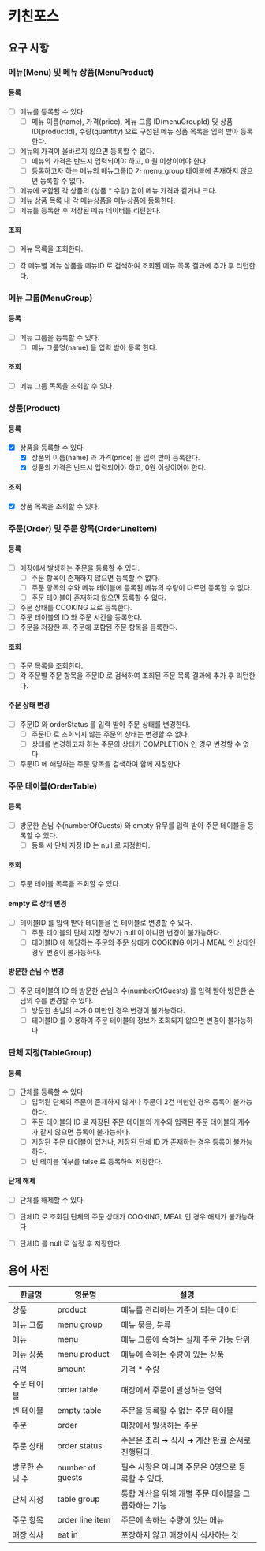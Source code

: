 # 키친포스

## 요구 사항
### 메뉴(Menu) 및 메뉴 상품(MenuProduct)
#### 등록
* [ ] 메뉴를 등록할 수 있다.
  * [ ] 메뉴 이름(name), 가격(price), 메뉴 그룹 ID(menuGroupId) 및 상품ID(productId), 수량(quantity) 으로 구성된 메뉴 상품 목록을 입력 받아 등록한다.
* [ ] 메뉴의 가격이 올바르지 않으면 등록할 수 없다.
  * [ ] 메뉴의 가격은 반드시 입력되어야 하고, 0 원 이상이어야 한다.
  * [ ] 등록하고자 하는 메뉴의 메뉴그룹ID 가 menu_group 테이블에 존재하지 않으면 등록할 수 없다.
* [ ] 메뉴에 포함된 각 상품의 (상품 * 수량) 합이 메뉴 가격과 같거나 크다.
* [ ] 메뉴 상품 목록 내 각 메뉴상품을 메뉴상품에 등록한다.
* [ ] 메뉴를 등록한 후 저장된 메뉴 데이터를 리턴한다.

#### 조회
* [ ] 메뉴 목록을 조회한다.
* [ ] 각 메뉴별 메뉴 상품을 메뉴ID 로 검색하여 조회된 메뉴 목록 결과에 추가 후 리턴한다.


### 메뉴 그룹(MenuGroup)
#### 등록
* [ ] 메뉴 그룹을 등록할 수 있다.
  * [ ] 메뉴 그룹명(name) 을 입력 받아 등록 한다.

#### 조회
* [ ] 메뉴 그룹 목록을 조회할 수 있다.

### 상품(Product)
#### 등록
* [x] 상품을 등록할 수 있다.
  * [x] 상품의 이름(name) 과 가격(price) 을 입력 받아 등록한다.
  * [x] 상품의 가격은 반드시 입력되어야 하고, 0원 이상이어야 한다.

#### 조회
* [x] 상품 목록을 조회할 수 있다.


### 주문(Order) 및 주문 항목(OrderLineItem)
#### 등록
* [ ] 매장에서 발생하는 주문을 등록할 수 있다.
  * [ ] 주문 항목이 존재하지 않으면 등록할 수 없다.
  * [ ] 주문 항목의 수와 메뉴 테이블에 등록된 메뉴의 수량이 다르면 등록할 수 없다.
  * [ ] 주문 테이블이 존재하지 않으면 등록할 수 없다.
* [ ] 주문 상태를 COOKING 으로 등록한다.
* [ ] 주문 테이블의 ID 와 주문 시간을 등록한다.
* [ ] 주문을 저장한 후, 주문에 포함된 주문 항목을 등록한다. 

#### 조회
* [ ] 주문 목록을 조회한다.
* [ ] 각 주문별 주문 항목을 주문ID 로 검색하여 조회된 주문 목록 결과에 추가 후 리턴한다.

#### 주문 상태 변경
* [ ] 주문ID 와 orderStatus 를 입력 받아 주문 상태를 변경한다.
  * [ ] 주문ID 로 조회되지 않는 주문의 상태는 변경할 수 없다.
  * [ ] 상태를 변경하고자 하는 주문의 상태가 COMPLETION 인 경우 변경할 수 없다.
* [ ] 주문ID 에 해당하는 주문 항목을 검색하여 함께 저장한다.

### 주문 테이블(OrderTable)
#### 등록
* [ ] 방문한 손님 수(numberOfGuests) 와 empty 유무를 입력 받아 주문 테이블을 등록할 수 있다.
  * [ ] 등록 시 단체 지정 ID 는 null 로 지정한다.

#### 조회
* [ ] 주문 테이블 목록을 조회할 수 있다.

#### empty 로 상태 변경
* [ ] 테이블ID 를 입력 받아 테이블을 빈 테이블로 변경할 수 있다.
  * [ ] 주문 테이블의 단체 지정 정보가 null 이 아니면 변경이 불가능하다.
  * [ ] 테이블ID 에 해당하는 주문의 주문 상태가 COOKING 이거나 MEAL 인 상태인 경우 변경이 불가능하다.

#### 방문한 손님 수 변경
* [ ] 주문 테이블의 ID 와 방문한 손님의 수(numberOfGuests) 를 입력 받아 방문한 손님의 수를 변경할 수 있다.
  * [ ] 방문한 손님의 수가 0 미만인 경우 변경이 불가능하다.
  * [ ] 테이블ID 를 이용하여 주문 테이블의 정보가 조회되지 않으면 변경이 불가능하다

### 단체 지정(TableGroup)
#### 등록
* [ ] 단체를 등록할 수 있다.
  * [ ] 입력된 단체의 주문이 존재하지 않거나 주문이 2건 미만인 경우 등록이 불가능하다.
  * [ ] 주문 테이블의 ID 로 저장된 주문 테이블의 개수와 입력된 주문 테이블의 개수가 같지 않으면 등록이 불가능하다.
  * [ ] 저장된 주문 테이블이 있거나, 저장된 단체 ID 가 존재하는 경우 등록이 불가능하다.
  * [ ] 빈 테이블 여부를 false 로 등록하여 저장한다.
  
#### 단체 해제
* [ ] 단체를 해제할 수 있다.
* [ ] 단체ID 로 조회된 단체의 주문 상태가 COOKING, MEAL 인 경우 해제가 불가능하다
* [ ] 단체ID 를 null 로 설정 후 저장한다.


## 용어 사전

| 한글명 | 영문명 | 설명 |
| --- | --- | --- |
| 상품 | product | 메뉴를 관리하는 기준이 되는 데이터 |
| 메뉴 그룹 | menu group | 메뉴 묶음, 분류 |
| 메뉴 | menu | 메뉴 그룹에 속하는 실제 주문 가능 단위 |
| 메뉴 상품 | menu product | 메뉴에 속하는 수량이 있는 상품 |
| 금액 | amount | 가격 * 수량 |
| 주문 테이블 | order table | 매장에서 주문이 발생하는 영역 |
| 빈 테이블 | empty table | 주문을 등록할 수 없는 주문 테이블 |
| 주문 | order | 매장에서 발생하는 주문 |
| 주문 상태 | order status | 주문은 조리 ➜ 식사 ➜ 계산 완료 순서로 진행된다. |
| 방문한 손님 수 | number of guests | 필수 사항은 아니며 주문은 0명으로 등록할 수 있다. |
| 단체 지정 | table group | 통합 계산을 위해 개별 주문 테이블을 그룹화하는 기능 |
| 주문 항목 | order line item | 주문에 속하는 수량이 있는 메뉴 |
| 매장 식사 | eat in | 포장하지 않고 매장에서 식사하는 것 |
